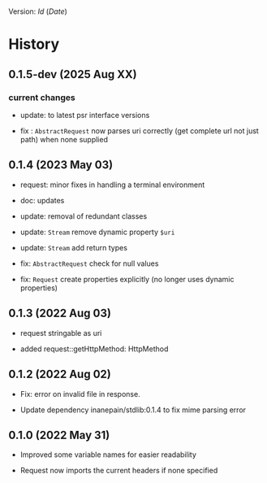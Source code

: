 # 

Version: $Id$ ($Date$)

# History

## 0.1.5-dev (2025 Aug XX)

### current changes

- update: to latest psr interface versions

- fix : `AbstractRequest` now parses uri correctly (get complete url not
  just path) when none supplied

## 0.1.4 (2023 May 03)

- request: minor fixes in handling a terminal environment

- doc: updates

- update: removal of redundant classes

- update: `Stream` remove dynamic property `$uri`

- update: `Stream` add return types

- fix: `AbstractRequest` check for null values

- fix: `Request` create properties explicitly (no longer uses dynamic
  properties)

## 0.1.3 (2022 Aug 03)

- request stringable as uri

- added request::getHttpMethod: HttpMethod

## 0.1.2 (2022 Aug 02)

- Fix: error on invalid file in response.

- Update dependency inanepain/stdlib:0.1.4 to fix mime parsing error

## 0.1.0 (2022 May 31)

- Improved some variable names for easier readability

- Request now imports the current headers if none specified
